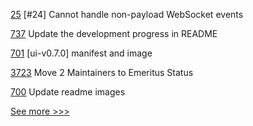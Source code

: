 
[25](https://github.com/hyperledger-labs/acapy-java-client/pull/25) [#24] Cannot handle non-payload WebSocket events

[737](https://github.com/hyperledger-labs/solang/pull/737) Update the development progress in README

[701](https://github.com/hyperledger/firefly/pull/701) [ui-v0.7.0] manifest and image

[3723](https://github.com/hyperledger/besu/pull/3723) Move 2 Maintainers to Emeritus Status

[700](https://github.com/hyperledger/firefly/pull/700) Update readme images


[See more >>>](https://start-here.hyperledger.org/pull-requests)
